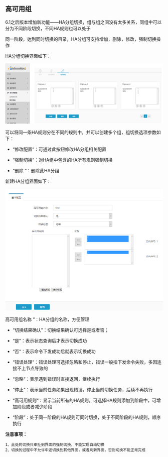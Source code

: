 ## 高可用组

6.1之后版本增加新功能——HA分组切换，组与组之间没有太多关系，同组中可以分为不同阶段切换，不同HA规则也可以处于

同一阶段，达到同时切换的目录，HA分组可支持增加，删除，修改，强制切换操作

HA分组切换界面如下：

![](/assets/V6.118042621.png)

可以将同一条HA规则分在不同的规则中，并可以创建多个组，组切换选项参数如下：

* “修改配置“：可通过此按钮修改HA分组相关配置

* “强制切换“：对HA组中包含的HA所有规则强制切换

* “删除 ”：删除此HA分组

新建HA分组界面如下：

![](/assets/V6.118042622.png)

高可用组名称 ”：HA分组的名称，方便管理

* “切换结果确认”：切换结果确认可选择是或者否；

* “是”：表示状态查询后才表示切换成功

* “否“：表示命令下发成功后就表示切换成功

* “错误处理“：错误处理可选择忽略和停止，错误一般指下发命令失败，多因连接不上节点导致的

* “忽略“：表示遇到错误时直接返回，继续执行

* “停止“：表示当前任务如果出现错误，停止当前切换任务，后续不再执行

* “高可用规则“：显示当前所有的HA规则，可选择HA规则添加到阶段中，可增加阶段或者减少阶段

* “阶段”：处于同一阶段的HA规则可同时切换，处于不同阶段的HA规则，顺序执行

**注意事项：**
```
1、此处的切换只牵扯到界面的强制切换，不能实现自动切换
2、切换的过程中不允许中途切换到其他界面，或者刷新界面，否则切换不能正常完成
```